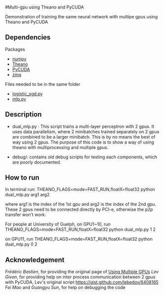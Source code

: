 #Multi-gpu using Theano and PyCUDA

Demonstration of training the same neural network with multipe gpus using Theano and PyCUDA

## Dependencies

Packages

* [numpy](http://www.numpy.org/)
* [Theano](http://deeplearning.net/software/theano/)
* [PyCUDA](http://mathema.tician.de/software/pycuda/)
* [zmq](http://zeromq.org/bindings:python)

Files needed to be in the same folder

* [logistic_sgd.py](http://deeplearning.net/tutorial/code/logistic_sgd.py)
* [mlp.py](http://deeplearning.net/tutorial/code/mlp.py)


## Description

* dual_mlp.py : This script trains a multi-layer perceptron with 2 gpus. It uses data parallelism, where 2 minibatches trained separately on 2 gpus are combined to be a larger minibatch. This is by no means the best of way using 2 gpus. The purpose of this code is to show a way of using theano with
multiprocessing and multiple gpus.

* debug/: contains old debug scripts for testing each components, which are poorly documented.

## How to run
In terminal run:
THEANO_FLAGS=mode=FAST_RUN,floatX=float32 python dual_mlp.py arg1 arg2

where arg1 is the index of the 1st gpu and arg2 is the index of the 2nd
gpu. These 2 gpus need to be connected directly by PCI-e, otherwise the
p2p transfer won't work.

For people at University of Guelph, on GPU1~10, run 
THEANO_FLAGS=mode=FAST_RUN,floatX=float32 python dual_mlp.py 1 2

on GPU11, run
THEANO_FLAGS=mode=FAST_RUN,floatX=float32 python dual_mlp.py 0 2

## Acknowledgement
*Frédéric Bastien*, for providing the original page of [Using Multiple GPUs](https://github.com/Theano/Theano/wiki/Using-Multiple-GPUs)
*Lev Givon*, for providing help on inter process communication between 2 gpus with PyCUDA, Lev's original script https://gist.github.com/lebedov/6408165
*Fei Mao* and *Guangyu Sun*, for help on debugging the code